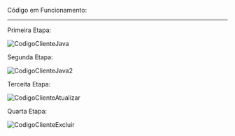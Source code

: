 Código em Funcionamento: 

--------------------------------------------
Primeira Etapa:

![CodigoClienteJava](https://github.com/AntonioNeto504/DevopsCliente/assets/143558933/9402ed73-b474-4ae1-b289-a24cb8469606)

Segunda Etapa:

![CodigoClienteJava2](https://github.com/AntonioNeto504/DevopsCliente/assets/143558933/60a4409f-b58b-4e5c-926e-d64ee160dc8f)

Terceita Etapa:

![CodigoClienteAtualizar](https://github.com/AntonioNeto504/DevopsCliente/assets/143558933/4dc225a1-0eae-4b32-b298-68a01c938115)

Quarta Etapa:

![CodigoClienteExcluir](https://github.com/AntonioNeto504/DevopsCliente/assets/143558933/c4e78d00-2c8c-47f2-a9af-0d30c6b90729)

